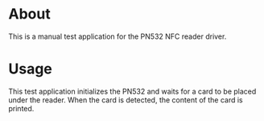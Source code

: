 # About
This is a manual test application for the PN532 NFC reader driver.

# Usage
This test application initializes the PN532 and waits for a card to be placed
under the reader. When the card is detected, the content of the card is 
printed.